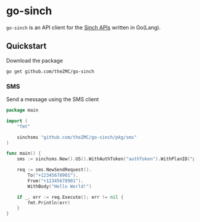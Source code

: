 # go-sinch
`go-sinch` is an API client for the [Sinch APIs](https://developers.sinch.com/) written in Go(Lang).

## Quickstart
Download the package
```shell
go get github.com/theZMC/go-sinch
```

### SMS
Send a message using the SMS client
```go
package main

import (
	"fmt"

	sinchsms "github.com/theZMC/go-sinch/pkg/sms"
)

func main() {
	sms := sinchsms.New().US().WithAuthToken("authToken").WithPlanID("planID")

	req := sms.NewSendRequest().
		To("+12345678901").
		From("+12345678901").
		WithBody("Hello World!")

	if _, err := req.Execute(); err != nil {
		fmt.Println(err)
	}
}
```